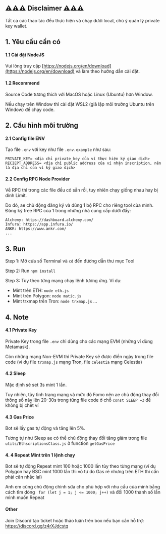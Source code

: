 ## ⚠️⚠️⚠️ Disclaimer ⚠️⚠️⚠️

Tất cả các thao tác đều thực hiện và chạy dưới local, chú ý quản lý private key wallet.

## 1. Yêu cầu cần có

#### 1.1 Cài đặt NodeJS

Vui lòng truy cập [https://nodejs.org/en/download](https://nodejs.org/en/download) và làm theo hướng dẫn cài đặt.

#### 1.2 Recommend

Source Code tương thích với MacOS hoặc Linux (Ubuntu) hơn Window.

Nếu chạy trên Window thì cài đặt WSL2 (giả lập môi trường Ubuntu trên Window) để chạy code.

## 2. Cấu hình môi trường

#### 2.1 Config file ENV 

Tạo file `.env` với key như file `.env.example` như sau:
```
PRIVATE_KEY= <địa chỉ private_key của ví thực hiện ký giao dịch>
RECIEPT_ADDRESS= <địa chỉ public address của ví nhận inscription, nên là địa chỉ của ví ký giao dịch>
```

#### 2.2 Config RPC Node Provider

Về RPC thì trong các file đều có sẵn rồi, tuy nhiên chạy giống nhau hay bị dính Limit.

Do đó, ae chủ động đăng ký và dùng 1 bộ RPC cho riêng tool của mình. Đăng ký free RPC của 1 trong những nhà cung cấp dưới đấy:
```
Alchemy: https://dashboard.alchemy.com/
Infura: https://app.infura.io/
ANKR: https://www.ankr.com/
...
```

## 3. Run

Step 1: Mở cửa sổ Terminal và `cd` đến đường dẫn thư mục Tool

Step 2: Run `npm install`

Step 3: Tùy theo từng mạng chạy lệnh tương ứng. Ví dụ:
- Mint trên ETH: `node eth.js`
- Mint trên Polygon: `node matic.js`
- Mint trxmap trên Tron: `node trxmap.js`
...

## 4. Note

#### 4.1 Private Key

Private Key trong file `.env` chỉ dùng cho các mạng EVM (những ví dùng Metamask).

Còn những mạng Non-EVM thì Private Key sẽ được điền ngày trong file code (ví dụ file `trxmap.js` mạng Tron, file `celestia` mạng Celestia)

#### 4.2 Sleep

Mặc định sẽ set 3s mint 1 lần.

Tuy nhiên, tùy tình trạng mạng và mức độ Fomo nên ae chủ động thay đổi thông số này lên 20-30s trong từng file code ở chỗ `const SLEEP =3` để không bị chết ví

#### 4.3 Gas Price

Bot sẽ lấy gas tự động và tăng lên 5%.

Tương tự như Sleep ae có thể chủ động thay đổi tăng giảm trong file
`utils/EthscriptionsClass.js` ở function `getGasPrice`

#### 4. 4 Repeat Mint trên 1 lệnh chạy

Bot sẽ tự động Repeat mint 100 hoặc 1000 lần tùy theo từng mạng (ví dụ Polygon hay BSC mint 1000 lần thì vô tư do Gas rẻ nhưng trên ETH thì cần phải cân nhắc lại)

Anh em cũng chủ động chỉnh sửa cho phù hợp với nhu cầu của mình bằng cách tìm dòng ` for (let j = 1; j <= 1000; j++)` và đổi 1000 thành số lần mình muốn Repeat

#### Other

Join Discord tạo ticket hoặc thảo luận trên box nếu bạn cần hỗ trợ: https://discord.gg/z4rXJdcstq

